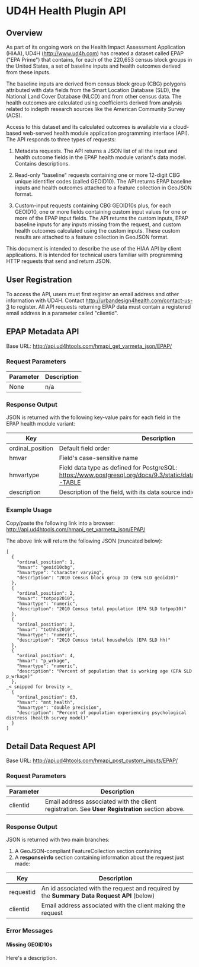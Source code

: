 # UD4H Health Plugin API 

## Overview
As part of its ongoing work on the Health Impact Assessment Application (HIAA), UD4H (http://www.ud4h.com) has created a dataset called EPAP ("EPA Prime") that contains, for each of the 220,653 census block groups in the United States, a set of baseline inputs and health outcomes derived from these inputs.  

The baseline inputs are derived from census block group (CBG) polygons attributed with data fields from the Smart Location Database (SLD), the National Land Cover Database (NLCD) and from other census data.  The health outcomes are calculated using coefficients derived from analysis related to indepth research sources like the American Community Survey (ACS).

Access to this dataset and its calculated outcomes is available via a cloud-based web-served health module application programming interface (API).  The API responds to three types of requests:

1. Metadata requests.  The API returns a JSON list of all the input and health outcome fields in the EPAP health module variant's data model.  Contains descriptions.

2. Read-only "baseline" requests containing one or more 12-digit CBG unique identifier codes (called GEOID10).  The API returns EPAP baseline inputs and health outcomes attached to a feature collection in GeoJSON format. 

3. Custom-input requests containing CBG GEOID10s plus, for each GEOID10, one or more fields containing custom input values for one or more of the EPAP input fields.  The API returns the custom inputs, EPAP baseline inputs for any inputs missing from the request, and custom health outcomes calculated using the custom inputs.  These custom results are attached to a feature collection in GeoJSON format. 

This document is intended to describe the use of the HIAA API by client applications.  It is intended for technical users familiar with programming HTTP requests that send and return JSON.


## User Registration

To access the API, users must first register an email address and other information with UD4H.  Contact http://urbandesign4health.com/contact-us-3 to register.  All API requests returning EPAP data must contain a registered email address in a parameter called "clientid".


## EPAP Metadata API

Base URL: http://api.ud4htools.com/hmapi_get_varmeta_json/EPAP/

### Request Parameters

Parameter | Description
--------- | -----------
None | n/a

### Response Output
JSON is returned with the following key-value pairs for each field in the EPAP health module variant:

Key | Description
--- | -----------
ordinal_position | Default field order
hmvar | Field's case-sensitive name
hmvartype | Field data type as defined for PostgreSQL: https://www.postgresql.org/docs/9.3/static/datatype.html#DATATYPE-TABLE
description | Description of the field, with its data source indicated in brackets

### Example Usage

Copy/paste the following link into a browser: http://api.ud4htools.com/hmapi_get_varmeta_json/EPAP/

The above link will return the following JSON (truncated below):
```
[
  {
    "ordinal_position": 1,
    "hmvar": "geoid10cbg",
    "hmvartype": "character varying",
    "description": "2010 Census block group ID (EPA SLD geoid10)"
  },
  {
    "ordinal_position": 2,
    "hmvar": "totpop2010",
    "hmvartype": "numeric",
    "description": "2010 Census total population (EPA SLD totpop10)"
  },
  {
    "ordinal_position": 3,
    "hmvar": "tothhs2010",
    "hmvartype": "numeric",
    "description": "2010 Census total households (EPA SLD hh)"
  },
  {
    "ordinal_position": 4,
    "hmvar": "p_wrkage",
    "hmvartype": "numeric",
    "description": "Percent of population that is working age (EPA SLD p_wrkage)"
  },
_< snipped for brevity >_
  {
    "ordinal_position": 63,
    "hmvar": "mnt_health",
    "hmvartype": "double precision",
    "description": "Percent of population experiencing psychological distress (health survey model)"
  }
]
```

## Detail Data Request API

Base URL: http://api.ud4htools.com/hmapi_post_custom_inputs/EPAP/

### Request Parameters

Parameter | Description
--------- | -----------
clientid | Email address associated with the client registration.  See __User Registration__ section above. 

### Response Output
JSON is returned with two main branches:

1. A GeoJSON-compliant FeatureCollection section containing
2. A __responseinfo__ section containing information about the request just made:

Key | Description
--- | -----------
requestid | An id associated with the request and required by the __Summary Data Request API__ (below)
clientid | Email address associated with the client making the request

### Error Messages

#### Missing GEOID10s
Here's a description.
